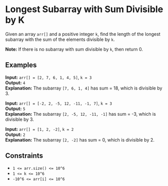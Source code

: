 # Longest Subarray with Sum Divisible by K

Given an array `arr[]` and a positive integer `k`, find the length of the longest subarray with the sum of the elements divisible by `k`.

**Note:** If there is no subarray with sum divisible by `k`, then return 0.

## Examples

**Input:** `arr[] = [2, 7, 6, 1, 4, 5]`, `k = 3`  
**Output:** `4`  
**Explanation:** The subarray `[7, 6, 1, 4]` has sum = 18, which is divisible by 3.

**Input:** `arr[] = [-2, 2, -5, 12, -11, -1, 7]`, `k = 3`  
**Output:** `5`  
**Explanation:** The subarray `[2, -5, 12, -11, -1]` has sum = -3, which is divisible by 3.

**Input:** `arr[] = [1, 2, -2]`, `k = 2`  
**Output:** `2`  
**Explanation:** The subarray `[2, -2]` has sum = 0, which is divisible by 2.

## Constraints

- `1 <= arr.size() <= 10^6`
- `1 <= k <= 10^6`
- `-10^6 <= arr[i] <= 10^6`